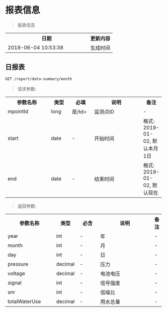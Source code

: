 # 报表信息

> 报表信息

<table>
    <tr>
        <th style="width:250px;">日期</th>
        <th>更新内容</th>
    </tr>
    <tr>
        <td>2018-06-04 10:53:38</td>
        <td>生成时间</td>
    </tr>
</table>

## 日报表

```
GET /report/data-summary/month
```

> 请求参数:

<table>
    <tr>
        <th style="width:150px;">参数名称</th>
        <th style="width:60px;">类型</th>
        <th style="width:60px;">必填</th>
        <th style="width:200px;">说明</th>
        <th>备注</th>
    </tr>
    <tr>
        <td>mpointId</td>
        <td>long</td>
        <td>是/td>
        <td>监测点ID</td>
        <td>-</td>
    </tr>
    <tr>
        <td>start</td>
        <td>date</td>
        <td>-</td>
        <td>开始时间</td>
        <td>格式: 2019-01-02, 默认本月1日</td>
    </tr>
    <tr>
        <td>end</td>
        <td>date</td>
        <td>-</td>
        <td>结束时间</td>
        <td>格式: 2019-01-02, 默认现在</td>
    </tr>
</table>

> 返回参数:

<table>
    <tr>
        <th style="width:150px;">参数名称</th>
        <th style="width:60px;">类型</th>
        <th style="width:60px;">必含</th>
        <th style="width:200px;">说明</th>
        <th>备注</th>
    </tr>
    <tr>
        <td>year</td>
        <td>int</td>
        <td>-</td>
        <td>年</td>
        <td>-</td>
    </tr>
    <tr>
        <td>month</td>
        <td>int</td>
        <td>-</td>
        <td>月</td>
        <td>-</td>
    </tr>
    <tr>
        <td>day</td>
        <td>int</td>
        <td>-</td>
        <td>日</td>
        <td>-</td>
    </tr>
    <tr>
        <td>pressure</td>
        <td>decimal</td>
        <td>-</td>
        <td>压力</td>
        <td>-</td>
    </tr>
    <tr>
        <td>voltage</td>
        <td>decimal</td>
        <td>-</td>
        <td>电池电压</td>
        <td>-</td>
    </tr>
    <tr>
        <td>signal</td>
        <td>int</td>
        <td>-</td>
        <td>信号强度</td>
        <td>-</td>
    </tr>
    <tr>
        <td>snr</td>
        <td>int</td>
        <td>-</td>
        <td>信噪比</td>
        <td>-</td>
    </tr>
    <tr>
        <td>totalWaterUse</td>
        <td>decimal</td>
        <td>-</td>
        <td>用水总量</td>
        <td>-</td>
    </tr>
</table>